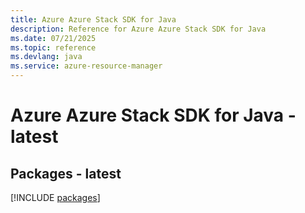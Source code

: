 ```yaml
---
title: Azure Azure Stack SDK for Java
description: Reference for Azure Azure Stack SDK for Java
ms.date: 07/21/2025
ms.topic: reference
ms.devlang: java
ms.service: azure-resource-manager
---
```

# Azure Azure Stack SDK for Java - latest
## Packages - latest
[!INCLUDE [packages](azure-stack-index.md)]